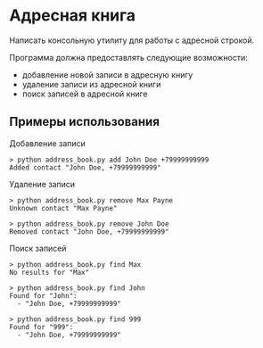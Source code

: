 Адресная книга
==============

Написать консольную утилиту для работы с адресной строкой.

Программа должна предоставлять следующие возможности:

- добавление новой записи в адресную книгу
- удаление записи из адресной книги
- поиск записей в адресной книге

Примеры использования
---------------------

Добавление записи

```
> python address_book.py add John Doe +79999999999
Added contact "John Doe, +79999999999"
```

Удаление записи

```
> python address_book.py remove Max Payne
Unknown contact "Max Payne"

> python address_book.py remove John Doe
Removed contact "John Doe, +79999999999"
```

Поиск записей

```
> python address_book.py find Max
No results for "Max"

> python address_book.py find John
Found for "John":
  - "John Doe, +79999999999"

> python address_book.py find 999
Found for "999":
  - "John Doe, +79999999999"
```
